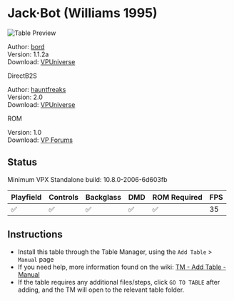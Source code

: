 ﻿# Jack·Bot (Williams 1995) 

![Table Preview](../../images/vpx-jackbot.jpg)
                 
Author: [bord](https://vpuniverse.com/profile/9265-bord/)  
Version: 1.1.2a  
Download: [VPUniverse](https://vpuniverse.com/files/file/7953-jack%c2%b7bot-williams-1995/)

DirectB2S

Author: [hauntfreaks](https://vpuniverse.com/profile/5216-hauntfreaks/)  
Version: 2.0  
Download: [VPUniverse](https://vpuniverse.com/files/file/18229-jack-bot-williams-1995-b2s-with-full-dmd/)

ROM

Version: 1.0  
Download: [VP Forums](https://www.vpforums.org/index.php?app=downloads&showfile=1268)

## Status 

Minimum VPX Standalone build: 10.8.0-2006-6d603fb

| Playfield | Controls | Backglass | DMD | ROM Required | FPS | 
|-----------|----------|-----------|-----|--------------|-----|
| :white_check_mark: | :white_check_mark: | :white_check_mark: | :white_check_mark: | :white_check_mark: | 35 |

## Instructions

- Install this table through the Table Manager, using the `Add Table` > `Manual` page
- If you need help, more information found on the wiki: [TM - Add Table - Manual](https://github.com/LegendsUnchained/vpx-standalone-alp4k/wiki/%5B04%5D-%F0%9F%A7%A1-TM-%E2%80%90-Other-Features#add-table---manual)
- If the table requires any additional files/steps, click `GO TO TABLE` after adding, and the TM will open to the relevant table folder.

